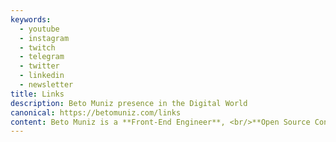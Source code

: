 ```yaml
---
keywords:
  - youtube
  - instagram
  - twitch
  - telegram
  - twitter
  - linkedin
  - newsletter
title: Links
description: Beto Muniz presence in the Digital World
canonical: https://betomuniz.com/links
content: Beto Muniz is a **Front-End Engineer**, <br/>**Open Source Contributor** & **Content Creator**.
---
```

